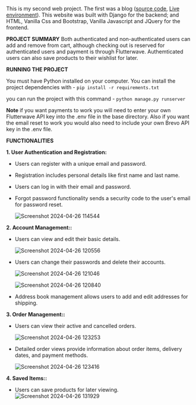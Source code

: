 This is my second web project. The first was a blog ([source code](https://github.com/chistev/Django-Blog), [Live environment](https://chistev.pythonanywhere.com/)).
This website was built with Django for the backend; and HTML, Vanilla Css and Bootstrap, Vanilla Javascript and JQuery for the frontend.

**PROJECT SUMMARY**
Both authenticated and non-authenticated users can add and remove from cart, although checking out is reserved for authenticated users and payment is through Flutterwave. Authemticated users can also save products to their wishlist for later.

**RUNNING THE PROJECT**

You must have Python installed on your computer. You can install the project dependencies with -
`pip install -r requirements.txt`

you can run the project with this command -
`python manage.py runserver`

**Note** if you want payments to work you will need to enter your own Flutterwave API key into the .env file in the base directory. Also if you want the email reset to work you would also need to include your own Brevo API key in the .env file.

**FUNCTIONALITIES**

**1. User Authentication and Registration:**
* Users can register with a unique email and password.
* Registration includes personal details like first name and last name.
* Users can log in with their email and password.
* Forgot password functionality sends a security code to the user's email for password reset.

  ![Screenshot 2024-04-26 114544](https://github.com/chistev/Django-Ecommerce/assets/115540580/51810d34-b9c5-4cc0-87b7-721343d9f5f6)

**2. Account Management::**
* Users can view and edit their basic details.

  ![Screenshot 2024-04-26 120556](https://github.com/chistev/Django-Ecommerce/assets/115540580/5552e355-28f1-40a8-b807-8470668bafa7)

* Users can change their passwords and delete their accounts.

  ![Screenshot 2024-04-26 121046](https://github.com/chistev/Django-Ecommerce/assets/115540580/922476b4-39c0-4d39-99b5-f03c8489ea01)

  ![Screenshot 2024-04-26 120840](https://github.com/chistev/Django-Ecommerce/assets/115540580/f831efc0-d355-448c-a3db-b4b1b96395ea)
  
* Address book management allows users to add and edit addresses for shipping.

**3. Order Management::**
* Users can view their active and cancelled orders.
  
  ![Screenshot 2024-04-26 123253](https://github.com/chistev/Django-Ecommerce/assets/115540580/fc5dfb05-1b8e-4ee9-89cb-529bffc59834)

* Detailed order views provide information about order items, delivery dates, and payment methods.
  
  ![Screenshot 2024-04-26 123416](https://github.com/chistev/Django-Ecommerce/assets/115540580/ce648ca4-4340-4737-9556-fe630cc172c6)

**4. Saved Items::**
* Users can save products for later viewing.
  ![Screenshot 2024-04-26 131929](https://github.com/chistev/Django-Ecommerce/assets/115540580/6915fd09-e1d7-452a-b482-feba8f0f6c69)


